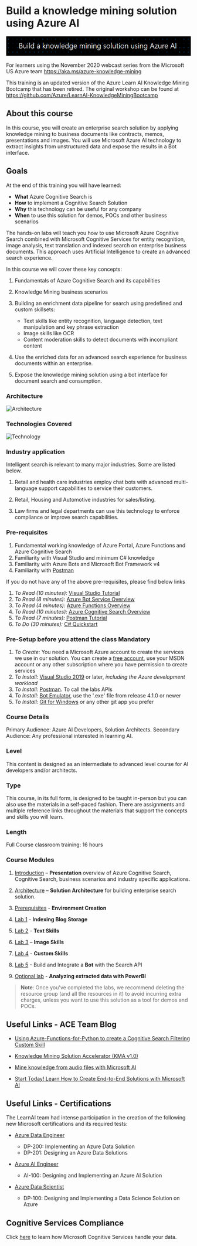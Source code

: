 # Build a knowledge mining solution using Azure AI

![Logo](./resources/images/readme/new-header.png)

For learners using the November 2020 webcast series from the Microsoft US Azure team https://aka.ms/azure-knowledge-mining

This training is an updated version of the Azure Learn AI Knowledge Mining Bootcamp that has been retired. The original workshop can be found at https://github.com/Azure/LearnAI-KnowledgeMiningBootcamp

## About this course

In this course, you will create an enterprise search solution by applying knowledge mining to business documents like contracts, memos, presentations and images.
You will use Microsoft Azure AI technology to extract insights from unstructured data and expose the results in a Bot interface.

## Goals

At the end of this training you will have learned:

+ **What** Azure Cognitive Search is
+ **How** to implement a Cognitive Search Solution
+ **Why** this technology can be useful for any company
+ **When** to use this solution for demos, POCs and other business scenarios

The hands-on labs will teach you how to use Microsoft Azure Cognitive Search combined with Microsoft Cognitive Services for entity recognition, image analysis, text translation and indexed search on enterprise business documents. This approach uses Artificial Intelligence to create an advanced search experience.

In this course we will cover these key concepts:

1. Fundamentals of Azure Cognitive Search and its capabilities

2. Knowledge Mining business scenarios

3. Building an enrichment data pipeline for search using predefined and custom skillsets:

    + Text skills like entity recognition, language detection, text manipulation and key phrase extraction
    + Image skills like OCR
    + Content moderation skills to detect documents with incompliant content

4. Use the enriched data for an advanced search experience for business documents within an enterprise.

5. Expose the knowledge mining solution using a bot interface for document search and consumption.

### Architecture

![Architecture](./resources/images/readme/architecture.png)

### Technologies Covered

![Technology](./resources/images/readme/tech-map.png)

### Industry application

Intelligent search is relevant to many major industries. Some are listed below.

1. Retail and health care industries employ chat bots with advanced multi-language support capabilities to service their customers.

1. Retail, Housing and Automotive industries for sales/listing.

1. Law firms and legal departments can use this technology to enforce compliance or improve search capabilities.

### Pre-requisites

1. Fundamental working knowledge of Azure Portal, Azure Functions and Azure Cognitive Search
1. Familiarity with Visual Studio and minimum C# knowledge
1. Familiarity with Azure Bots and Microsoft Bot Framework v4
1. Familiarity with [Postman](https://www.getpostman.com/)

If you do not have any of the above pre-requisites, please find below links

1. *To Read (10 minutes):* [Visual Studio Tutorial](https://docs.microsoft.com/en-us/visualstudio/ide/visual-studio-ide)
1. *To Read (8 minutes):* [Azure Bot Service Overview](https://docs.microsoft.com/en-us/azure/bot-service/bot-service-overview-introduction?view=azure-bot-service-4.0)
1. *To Read (4 minutes):* [Azure Functions Overview](https://docs.microsoft.com/en-us/azure/azure-functions/functions-overview)  
1. *To Read (10 minutes):* [Azure Cognitive Search Overview](https://docs.microsoft.com/en-us/azure/search/search-what-is-azure-search)
1. *To Read (7 minutes):* [Postman Tutorial](https://docs.microsoft.com/en-us/azure/search/search-fiddler)
1. *To Do (30 minutes):* [C# Quickstart](https://docs.microsoft.com/en-us/dotnet/csharp/quick-starts/)

### Pre-Setup before you attend the class Mandatory

1. *To Create:* You need a Microsoft Azure account to create the services we use in our solution. You can create a [free account](https://azure.microsoft.com/en-us/free/), use your MSDN account or any other subscription where you have permission to create services
1. *To Install:* [Visual Studio 2019](https://www.visualstudio.com/vs/) or later, *including the Azure development workload*
1. *To Install:* [Postman](https://www.getpostman.com/). To call the labs APIs
1. *To Install:* [Bot Emulator](https://github.com/Microsoft/BotFramework-Emulator/releases), use the '.exe' file from release 4.1.0 or newer
1. *To Install:* [Git for Windows](https://gitforwindows.org/) or any other git app you prefer

### Course Details

Primary Audience: Azure AI Developers, Solution Architects.
Secondary Audience:  Any professional interested in learning AI.

### Level

This content is designed as an intermediate to advanced level course for AI developers and/or architects.

### Type

This course, in its full form, is designed to be taught in-person but you can also use the materials in a self-paced fashion. There are assignments and multiple reference links throughout the materials that support the concepts and skills you will learn.

### Length

Full Course classroom training:  16 hours

### Course Modules

1. [Introduction](./Enterprise%20Knowledge%20Mining%20Solution%20Microsoft%20AI%20Platform.pptx) – **Presentation** overview of Azure Cognitive Search, Cognitive Search, business scenarios and industry specific applications.

2. [Architecture](./resources/md-files/solution-architecture.md) – **Solution Architecture** for building enterprise search solution.

3. [Prerequisites](./labs/Lab%2000%20-%20Prerequisites.pdf) - **Environment Creation**

3. [Lab 1](./labs/Lab-01-Environment-Creation-and-Indexing-Blob-Storage.pdf) - **Indexing Blog Storage**

4. [Lab 2](./labs/Lab-02-Text-Skills.pdf) - **Text Skills**

5. [Lab 3](./labs/Lab-03-Image-Skills.pdf) – **Image Skills**

6. [Lab 4](./labs/Lab-04-Custom-Skills.pdf) - **Custom Skills**

7. [Lab 5](./labs/Lab-05-Build-and-integrate-a-bot-with-the-search-API.pdf) - Build and Integrate a **Bot** with the Search API

8. [Optional lab](./labs/Optional-Lab-Analyzing-extracted-data-with-PowerBI.pdf) - **Analyzing extracted data with PowerBI**

> **Note**: Once you've completed the labs, we recommend deleting the resource group (and all the resources in it) to avoid incurring extra charges, unless you want to use this solution as a tool for demos and POCs.

## Useful Links - ACE Team Blog

+ [Using Azure-Functions-for-Python to create a Cognitive Search Filtering Custom Skill](https://techcommunity.microsoft.com/t5/AI-Customer-Engineering-Team/Using-Azure-Functions-for-Python-to-create-a-Cognitive-Search/ba-p/850106)

+ [Knowledge Mining Solution Accelerator (KMA v1.0)](https://techcommunity.microsoft.com/t5/AI-Customer-Engineering-Team/Announcement-Knowledge-Mining-Solution-Accelerator-KMA-v1-0/ba-p/805889)

+ [Mine knowledge from audio files with Microsoft AI](https://techcommunity.microsoft.com/t5/AI-Customer-Engineering-Team/Mine-knowledge-from-audio-files-with-Microsoft-AI/ba-p/781957)

+ [Start Today! Learn How to Create End-to-End Solutions with Microsoft AI](https://techcommunity.microsoft.com/t5/AI-Customer-Engineering-Team/Start-Today-Learn-How-to-Create-End-to-End-Solutions-with/ba-p/698422)

## Useful Links - Certifications

The LearnAI team had intense participation in the creation of the following new Microsoft certifications and its required tests:

+ [Azure Data Engineer​](https://www.microsoft.com/en-us/learning/azure-data-engineer.aspx)
  + DP-200: Implementing an Azure Data Solution
  + DP-201: Designing an Azure Data Solutions​

+ [Azure AI Engineer​](https://www.microsoft.com/en-us/learning/azure-ai-engineer.aspx)
  + AI-100: Designing and Implementing an Azure AI Solution

+ [Azure Data Scientist](https://www.microsoft.com/en-us/learning/azure-data-scientist.aspx)
  + DP-100: Designing and Implementing a Data Science Solution on Azure​

## Cognitive Services Compliance

Click [here](https://azure.microsoft.com/en-us/support/legal/cognitive-services-compliance-and-privacy/) to learn how Microsoft Cognitive Services handle your data.
